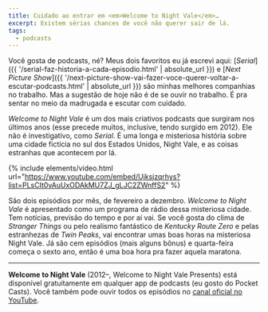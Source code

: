 ```yaml
---
title: Cuidado ao entrar em <em>Welcome to Night Vale</em>…
excerpt: Existem sérias chances de você não querer sair de lá.
tags:
  - podcasts
---
```


Você gosta de podcasts, né? Meus dois favoritos eu já escrevi aqui: [_Serial_]({{ '/serial-faz-historia-a-cada-episodio.html' | absolute_url }}) e [_Next Picture Show_]({{ '/next-picture-show-vai-fazer-voce-querer-voltar-a-escutar-podcasts.html' | absolute_url }}) são minhas melhores companhias no trabalho. Mas a sugestão de hoje não é de se ouvir no trabalho. É pra sentar no meio da madrugada e escutar com cuidado.

_Welcome to Night Vale_ é um dos mais criativos podcasts que surgiram nos últimos anos (esse precede muitos, inclusive, tendo surgido em 2012). Ele não é investigativo, como _Serial_. É uma longa e misteriosa história sobre uma cidade fictícia no sul dos Estados Unidos, Night Vale, e as coisas estranhas que acontecem por lá.

{% include elements/video.html url="https://www.youtube.com/embed/Ujksjzqrhys?list=PLsCIt0vAuUxODAkMU7ZJ_gLJC2ZWnffS2" %}

São dois episódios por mês, de fevereiro a dezembro. _Welcome to Night Vale_ é apresentado como um programa de rádio dessa misteriosa cidade. Tem notícias, previsão do tempo e por aí vai. Se você gosta do clima de _Stranger Things_ ou pelo realismo fantástico de _Kentucky Route Zero_ e pelas estranhezas de _Twin Peaks_, vai encontrar umas boas horas na misteriosa Night Vale. Já são cem episódios (mais alguns bônus) e quarta-feira começa o sexto ano, então é uma boa hora pra fazer aquela maratona.

---

**Welcome to Night Vale** (2012–, Welcome to Night Vale Presents) está disponível gratuitamente em qualquer app de podcasts (eu gosto do Pocket Casts). Você também pode ouvir todos os episódios no [canal oficial no YouTube](https://www.youtube.com/user/WelcometoNightVale).
